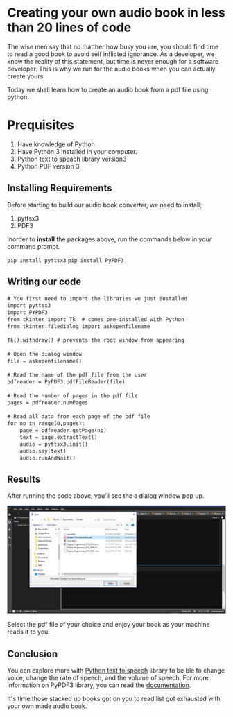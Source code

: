 # Creating your own audio book in less than 20 lines of code

The wise men say that no matther how busy you are, you should find time to read a good book to avoid self inflicted ignorance. As a developer, we know the reality of this statement, but time is never enough for a software developer. This is why we run for the audio books when you can actually create yours.

Today we shall learn how to create an audio book from a pdf file using python.

# Prequisites

1. Have knowledge of Python
2. Have Python 3 installed in your computer.
3. Python text to speach library version3
4. Python PDF version 3

## Installing Requirements

Before starting to build our audio book converter, we need to install; 
1. pyttsx3
2. PDF3

Inorder to **install** the packages above, run the commands below in your command prompt.

`
pip install pyttsx3
`
`
pip install PyPDF3
`

## Writing our code

```python:
# You first need to import the libraries we just installed
import pyttsx3
import PYPDF3
from tkinter import Tk  # comes pre-installed with Python
from tkinter.filedialog import askopenfilename 

Tk().withdraw() # prevents the root window from appearing

# Open the dialog window
file = askopenfilename()

# Read the name of the pdf file from the user
pdfreader = PyPDF3.pdfFileReader(file)

# Read the number of pages in the pdf file
pages = pdfreader.numPages

# Read all data from each page of the pdf file
for no in range(0,pages):
    page = pdfreader.getPage(no)
    text = page.extractText()
    audio = pyttsx3.init()
    audio.say(text)
    audio.runAndWait()
```

## Results

After running the code above, you'll see the a dialog window pop up.

![Dialog Window](/images/dialog.png)

Select the pdf file of your choice and enjoy your book as your machine reads it to you.

## Conclusion

You can explore more with [Python text to speech](https://pypi.org/project/pyttsx3/) library to be ble to change voice, change the rate of speech, and the volume of speech. For more information on PyPDF3 library, you can read the [documentation](https://pypi.org/project/PyPDF3/).

It's time those stacked up books got on you to read list got exhausted with your own made audio book.
